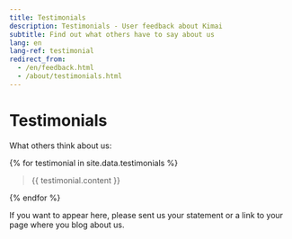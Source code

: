 ```yaml
---
title: Testimonials
description: Testimonials - User feedback about Kimai
subtitle: Find out what others have to say about us
lang: en
lang-ref: testimonial
redirect_from:
  - /en/feedback.html
  - /about/testimonials.html
---
```


# Testimonials

What others think about us:

{% for testimonial in site.data.testimonials %}
<blockquote cite="{{ testimonial.name }}">
{{ testimonial.content }}
</blockquote>
{% endfor %}

If you want to appear here, please sent us your statement or a link to your page where you blog about us.
